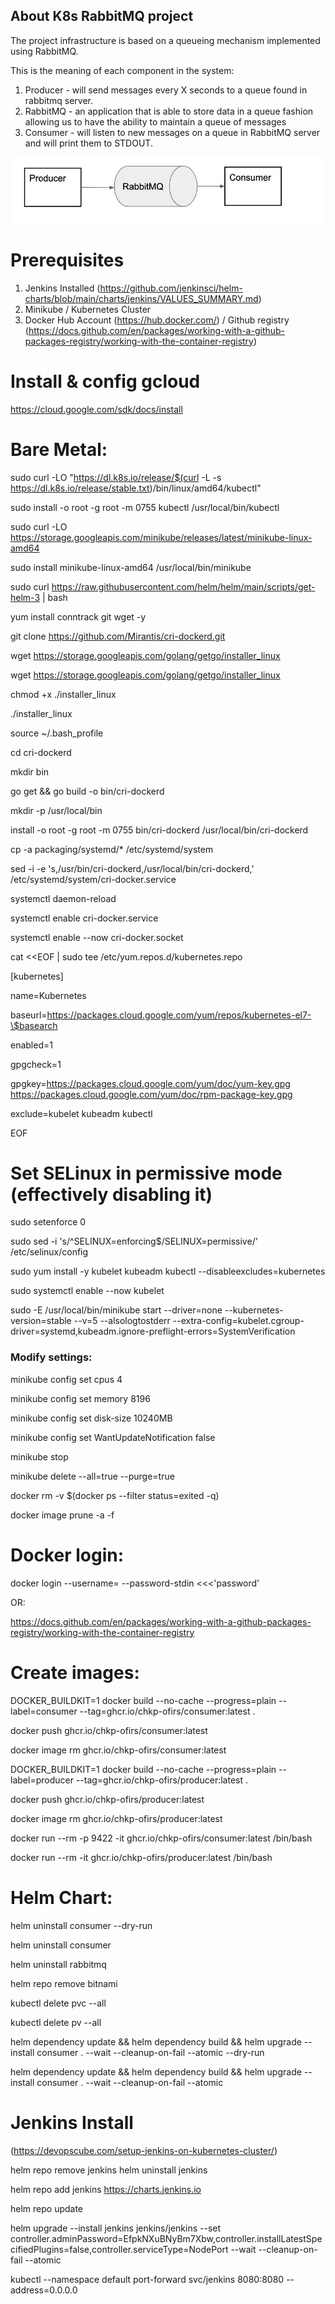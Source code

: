 ## About K8s RabbitMQ project

The project infrastructure is based on a queueing mechanism implemented using RabbitMQ.

This is the meaning of each component in the system:
1. Producer - will send messages every X seconds to a queue found in rabbitmq server.
2. RabbitMQ - an application that is able to store data in a queue fashion allowing us to
have the ability to maintain a queue of messages
3. Consumer - will listen to new messages on a queue in RabbitMQ server and will print
them to STDOUT.

![alt text](https://github.com/ofirshi/k8s-project1/blob/main/Kubernetes_Project.jpg?raw=true)


# Prerequisites

1. Jenkins Installed (https://github.com/jenkinsci/helm-charts/blob/main/charts/jenkins/VALUES_SUMMARY.md)
2. Minikube / Kubernetes Cluster
3. Docker Hub Account (https://hub.docker.com/) / Github registry (https://docs.github.com/en/packages/working-with-a-github-packages-registry/working-with-the-container-registry)


# Install & config gcloud
https://cloud.google.com/sdk/docs/install




# Bare Metal:
sudo curl -LO "https://dl.k8s.io/release/$(curl -L -s https://dl.k8s.io/release/stable.txt)/bin/linux/amd64/kubectl"

sudo install -o root -g root -m 0755 kubectl /usr/local/bin/kubectl

sudo curl -LO https://storage.googleapis.com/minikube/releases/latest/minikube-linux-amd64

sudo install minikube-linux-amd64 /usr/local/bin/minikube

sudo curl https://raw.githubusercontent.com/helm/helm/main/scripts/get-helm-3 | bash

yum install conntrack git wget -y

git clone https://github.com/Mirantis/cri-dockerd.git

wget https://storage.googleapis.com/golang/getgo/installer_linux

wget https://storage.googleapis.com/golang/getgo/installer_linux

chmod +x ./installer_linux

./installer_linux

source ~/.bash_profile

cd cri-dockerd

mkdir bin

go get && go build -o bin/cri-dockerd

mkdir -p /usr/local/bin

install -o root -g root -m 0755 bin/cri-dockerd /usr/local/bin/cri-dockerd

cp -a packaging/systemd/* /etc/systemd/system

sed -i -e 's,/usr/bin/cri-dockerd,/usr/local/bin/cri-dockerd,' /etc/systemd/system/cri-docker.service

systemctl daemon-reload

systemctl enable cri-docker.service

systemctl enable --now cri-docker.socket

cat <<EOF | sudo tee /etc/yum.repos.d/kubernetes.repo

[kubernetes]

name=Kubernetes

baseurl=https://packages.cloud.google.com/yum/repos/kubernetes-el7-\$basearch

enabled=1

gpgcheck=1

gpgkey=https://packages.cloud.google.com/yum/doc/yum-key.gpg https://packages.cloud.google.com/yum/doc/rpm-package-key.gpg

exclude=kubelet kubeadm kubectl

EOF

# Set SELinux in permissive mode (effectively disabling it)

sudo setenforce 0

sudo sed -i 's/^SELINUX=enforcing$/SELINUX=permissive/' /etc/selinux/config

sudo yum install -y kubelet kubeadm kubectl --disableexcludes=kubernetes

sudo systemctl enable --now kubelet


sudo -E /usr/local/bin/minikube start --driver=none --kubernetes-version=stable --v=5 --alsologtostderr --extra-config=kubelet.cgroup-driver=systemd,kubeadm.ignore-preflight-errors=SystemVerification

### Modify settings:
minikube config set cpus 4

minikube config set memory 8196

minikube config set disk-size 10240MB

minikube config set WantUpdateNotification false

minikube stop

minikube delete --all=true --purge=true

docker rm -v $(docker ps --filter status=exited -q)

docker image prune -a -f



# Docker login:

docker login --username=<user> --password-stdin <<<'password'

OR:

https://docs.github.com/en/packages/working-with-a-github-packages-registry/working-with-the-container-registry



# Create images:

DOCKER_BUILDKIT=1 docker build  --no-cache --progress=plain  --label=consumer --tag=ghcr.io/chkp-ofirs/consumer:latest .

docker push ghcr.io/chkp-ofirs/consumer:latest

docker image rm ghcr.io/chkp-ofirs/consumer:latest


DOCKER_BUILDKIT=1 docker build  --no-cache --progress=plain  --label=producer --tag=ghcr.io/chkp-ofirs/producer:latest .

docker push ghcr.io/chkp-ofirs/producer:latest

docker image rm ghcr.io/chkp-ofirs/producer:latest



docker run  --rm -p 9422 -it ghcr.io/chkp-ofirs/consumer:latest /bin/bash

docker run  --rm -it ghcr.io/chkp-ofirs/producer:latest /bin/bash



# Helm Chart:

helm uninstall consumer --dry-run
                                                    
helm uninstall consumer

helm uninstall rabbitmq 

helm repo remove bitnami

kubectl delete pvc --all 

kubectl delete pv --all 

helm dependency update && helm dependency build && helm upgrade --install consumer . --wait --cleanup-on-fail --atomic --dry-run
                                                   
helm dependency update && helm dependency build && helm upgrade --install consumer . --wait --cleanup-on-fail --atomic


# Jenkins Install

(https://devopscube.com/setup-jenkins-on-kubernetes-cluster/)

helm repo remove jenkins
helm uninstall jenkins

helm repo add jenkins https://charts.jenkins.io

helm repo update

helm upgrade --install jenkins jenkins/jenkins --set controller.adminPassword=EfpkNXuBNyBm7Xbw,controller.installLatestSpecifiedPlugins=false,controller.serviceType=NodePort --wait --cleanup-on-fail --atomic

kubectl --namespace default port-forward svc/jenkins 8080:8080 --address=0.0.0.0
